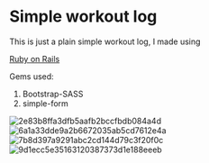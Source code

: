 


# Simple workout log


This is just a plain simple workout log, I made using 

[ Ruby on Rails ](https://github.com/rails/rails)

Gems used:

1. Bootstrap-SASS
2. simple-form



![2e83b8ffa3dfb5aafb2bccfbdb084a4d](https://cloud.githubusercontent.com/assets/2538182/19374453/ae7cc86c-9199-11e6-8774-f52b164b7476.png)
![6a1a33dde9a2b6672035ab5cd7612e4a](https://cloud.githubusercontent.com/assets/2538182/19374455/ae985d8e-9199-11e6-9bbc-c7d8e58f00df.png)
![7b8d397a9291abc2cd144d79c3f20f0c](https://cloud.githubusercontent.com/assets/2538182/19374456/ae991d28-9199-11e6-9ead-edbd6a0d1b9f.png)
![9d1ecc5e35163120387373d1e188eeeb](https://cloud.githubusercontent.com/assets/2538182/19374454/ae943b5a-9199-11e6-868d-270fe45c4790.png)




